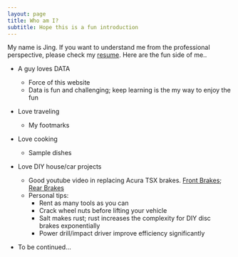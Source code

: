 ```yaml
---
layout: page
title: Who am I?
subtitle: Hope this is a fun introduction
---
```


My name is Jing. If you want to understand me from the professional perspective, please check my [resume](/JingCV). Here are the fun side of me..
- A guy loves DATA
  - Force of this website
  - Data is fun and challenging; keep learning is the my way to enjoy the fun

- Love traveling
  - My footmarks

- Love cooking
  - Sample dishes

- Love DIY house/car projects 
  - Good youtube video in replacing Acura TSX brakes. 
  [Front Brakes](https://www.youtube.com/watch?v=3C088hOqNo4);  [Rear Brakes](https://www.youtube.com/watch?v=3mb-E5YsGdg&t=462s) 
  - Personal tips:
    - Rent as many tools as you can
    - Crack wheel nuts before lifting your vehicle
    - Salt makes rust; rust increases the complexity for DIY disc brakes exponentially
    - Power drill/impact driver improve efficiency significantly

- To be continued...